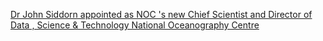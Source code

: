 [Dr John Siddorn appointed as NOC 's new Chief Scientist and Director of Data , Science & Technology   National Oceanography Centre](https://qi.tc/qi/113299)